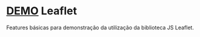 # [DEMO](https://pablozandona.github.io/demo_leaflet/) Leaflet

Features básicas para demonstração da utilização da biblioteca JS Leaflet.
